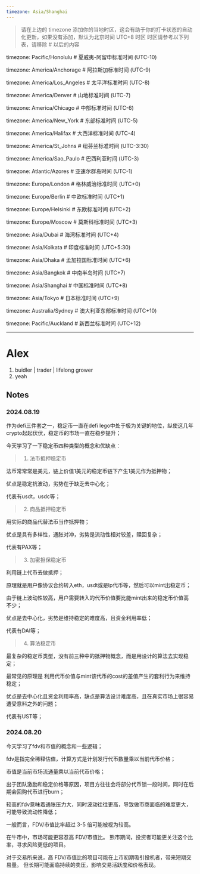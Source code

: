 ```yaml
---
timezone: Asia/Shanghai
---
```


> 请在上边的 timezone 添加你的当地时区，这会有助于你的打卡状态的自动化更新，如果没有添加，默认为北京时间 UTC+8 时区
> 时区请参考以下列表，请移除 # 以后的内容

timezone: Pacific/Honolulu # 夏威夷-阿留申标准时间 (UTC-10)

timezone: America/Anchorage # 阿拉斯加标准时间 (UTC-9)

timezone: America/Los_Angeles # 太平洋标准时间 (UTC-8)

timezone: America/Denver # 山地标准时间 (UTC-7)

timezone: America/Chicago # 中部标准时间 (UTC-6)

timezone: America/New_York # 东部标准时间 (UTC-5)

timezone: America/Halifax # 大西洋标准时间 (UTC-4)

timezone: America/St_Johns # 纽芬兰标准时间 (UTC-3:30)

timezone: America/Sao_Paulo # 巴西利亚时间 (UTC-3)

timezone: Atlantic/Azores # 亚速尔群岛时间 (UTC-1)

timezone: Europe/London # 格林威治标准时间 (UTC+0)

timezone: Europe/Berlin # 中欧标准时间 (UTC+1)

timezone: Europe/Helsinki # 东欧标准时间 (UTC+2)

timezone: Europe/Moscow # 莫斯科标准时间 (UTC+3)

timezone: Asia/Dubai # 海湾标准时间 (UTC+4)

timezone: Asia/Kolkata # 印度标准时间 (UTC+5:30)

timezone: Asia/Dhaka # 孟加拉国标准时间 (UTC+6)

timezone: Asia/Bangkok # 中南半岛时间 (UTC+7)

timezone: Asia/Shanghai # 中国标准时间 (UTC+8)

timezone: Asia/Tokyo # 日本标准时间 (UTC+9)

timezone: Australia/Sydney # 澳大利亚东部标准时间 (UTC+10)

timezone: Pacific/Auckland # 新西兰标准时间 (UTC+12)

---

# Alex

1. buidler | trader | lifelong grower
2. yeah

## Notes

<!-- Content_START -->

### 2024.08.19

作为defi三件套之一，稳定币一直在defi lego中处于极为关键的地位，纵使这几年crypto起起伏伏，稳定币的市场一直在稳步提升；

今天学习了一下稳定币四种类型的概念和优缺点：
> 1. 法币抵押稳定币

法币常常常是美元，链上价值1美元的稳定币链下产生1美元作为抵押物；

优点是稳定抗波动，劣势在于缺乏去中心化；

代表有usdt，usdc等；

> 2. 商品抵押稳定币

用实际的商品代替法币当作抵押物；

优点是具有多样性，通胀对冲，劣势是流动性相对较差，赎回复杂；

代表有PAX等；

> 3. 加密担保稳定币

利用链上代币去做抵押；

原理就是用户像协议合约转入eth，usdt或是lp代币等，然后可以mint出稳定币；

由于链上波动性较高，用户需要转入的代币价值要比能mint出来的稳定币价值高不少；

优点是去中心化，劣势是维持稳定的难度高，且资金利用率低；

代表有DAI等；

> 4. 算法稳定币

最复杂的稳定币类型，没有前三种中的抵押物概念，而是用设计的算法去实现稳定；

最常见的原理是 利用代币价值与mint该代币的cost的差值产生的套利行为来维持稳定；

优点是去中心化且资金利用率高，缺点是算法设计难度高，且在真实市场上很容易遭受意料之外的问题；

代表有UST等；



### 2024.08.20

今天学习了fdv和市值的概念和一些逻辑；

fdv是指完全稀释估值，计算方式是计划发行代币数量乘以当前代币价格；

市值是当前市场流通量乘以当前代币价格；

出于团队激励和稳定价格等原因，项目方往往会将部分代币锁一段时间，同时在后期会回购代币进行burn；

较高的fdv意味着通胀压力大，同时波动往往更高，导致做市商面临的难度更大，可能导致流动性降低；

一般而言，FDV/市值比率超过 3-5 倍可能被视为较高。

在牛市中，市场可能更容忍高 FDV/市值比。
熊市期间，投资者可能更关注这个比率，寻求风险更低的项目。

对于交易所来说，高 FDV/市值比的项目可能在上市初期吸引投机者，带来短期交易量。
但长期可能面临持续的卖压，影响交易活跃度和价格表现。


<!-- Content_END -->
